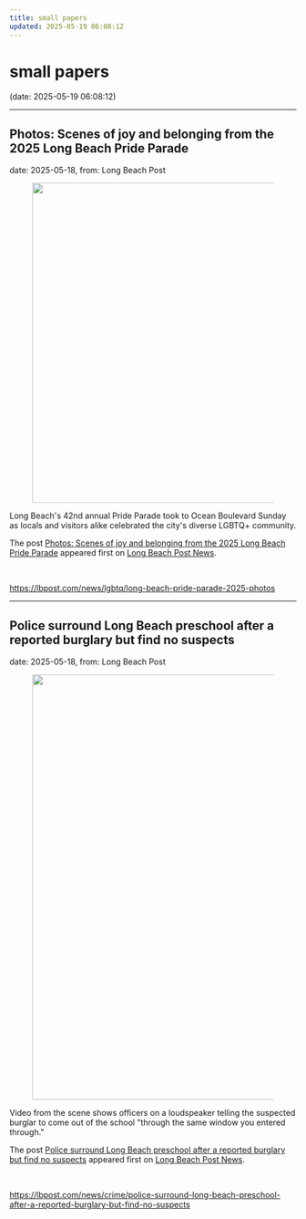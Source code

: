 ```yaml
---
title: small papers
updated: 2025-05-19 06:08:12
---
```


# small papers

(date: 2025-05-19 06:08:12)

---

## Photos: Scenes of joy and belonging from the 2025 Long Beach Pride Parade

date: 2025-05-18, from: Long Beach Post

<figure><img width="1024" height="561" src="https://img.lbpost.com/wp-content/uploads/sites/2/2025/05/18142819/18may25-5-18-25-pride-4480-118323-paoxthf7-987306-ycZSCAkM-1024x561.jpg" class="attachment-rss-image-size size-rss-image-size wp-post-image" alt="" decoding="async" fetchpriority="high" srcset="https://img.lbpost.com/wp-content/uploads/sites/2/2025/05/18142819/18may25-5-18-25-pride-4480-118323-paoxthf7-987306-ycZSCAkM-1024x561.jpg 1024w, https://img.lbpost.com/wp-content/uploads/sites/2/2025/05/18142819/18may25-5-18-25-pride-4480-118323-paoxthf7-987306-ycZSCAkM-300x165.jpg 300w, https://img.lbpost.com/wp-content/uploads/sites/2/2025/05/18142819/18may25-5-18-25-pride-4480-118323-paoxthf7-987306-ycZSCAkM-768x421.jpg 768w, https://img.lbpost.com/wp-content/uploads/sites/2/2025/05/18142819/18may25-5-18-25-pride-4480-118323-paoxthf7-987306-ycZSCAkM-192x105.jpg 192w, https://img.lbpost.com/wp-content/uploads/sites/2/2025/05/18142819/18may25-5-18-25-pride-4480-118323-paoxthf7-987306-ycZSCAkM-400x219.jpg 400w, https://img.lbpost.com/wp-content/uploads/sites/2/2025/05/18142819/18may25-5-18-25-pride-4480-118323-paoxthf7-987306-ycZSCAkM.jpg 1200w" sizes="(max-width: 34.9rem) calc(100vw - 2rem), (max-width: 53rem) calc(8 * (100vw / 12)), (min-width: 53rem) calc(6 * (100vw / 12)), 100vw" /></figure>
<p>Long Beach's 42nd annual Pride Parade took to Ocean Boulevard Sunday as locals and visitors alike celebrated the city's diverse LGBTQ+ community.</p>
<p>The post <a href="https://lbpost.com/news/lgbtq/long-beach-pride-parade-2025-photos">Photos: Scenes of joy and belonging from the 2025 Long Beach Pride Parade</a> appeared first on <a href="https://lbpost.com/news">Long Beach Post News</a>.</p>
 

<br> 

<https://lbpost.com/news/lgbtq/long-beach-pride-parade-2025-photos>

---

## Police surround Long Beach preschool after a reported burglary but find no suspects

date: 2025-05-18, from: Long Beach Post

<figure><img width="1024" height="746" src="https://img.lbpost.com/wp-content/uploads/sites/2/2025/05/18132433/screenshot-2025-05-18-at-12250pm-492792-ejmonmyo-623872-g4BTbjVJ-1024x746.png" class="attachment-rss-image-size size-rss-image-size wp-post-image" alt="" decoding="async" loading="lazy" srcset="https://img.lbpost.com/wp-content/uploads/sites/2/2025/05/18132433/screenshot-2025-05-18-at-12250pm-492792-ejmonmyo-623872-g4BTbjVJ-1024x746.png 1024w, https://img.lbpost.com/wp-content/uploads/sites/2/2025/05/18132433/screenshot-2025-05-18-at-12250pm-492792-ejmonmyo-623872-g4BTbjVJ-300x219.png 300w, https://img.lbpost.com/wp-content/uploads/sites/2/2025/05/18132433/screenshot-2025-05-18-at-12250pm-492792-ejmonmyo-623872-g4BTbjVJ-768x559.png 768w, https://img.lbpost.com/wp-content/uploads/sites/2/2025/05/18132433/screenshot-2025-05-18-at-12250pm-492792-ejmonmyo-623872-g4BTbjVJ-148x108.png 148w, https://img.lbpost.com/wp-content/uploads/sites/2/2025/05/18132433/screenshot-2025-05-18-at-12250pm-492792-ejmonmyo-623872-g4BTbjVJ-1536x1119.png 1536w, https://img.lbpost.com/wp-content/uploads/sites/2/2025/05/18132433/screenshot-2025-05-18-at-12250pm-492792-ejmonmyo-623872-g4BTbjVJ-1200x874.png 1200w, https://img.lbpost.com/wp-content/uploads/sites/2/2025/05/18132433/screenshot-2025-05-18-at-12250pm-492792-ejmonmyo-623872-g4BTbjVJ-1568x1142.png 1568w, https://img.lbpost.com/wp-content/uploads/sites/2/2025/05/18132433/screenshot-2025-05-18-at-12250pm-492792-ejmonmyo-623872-g4BTbjVJ-400x291.png 400w, https://img.lbpost.com/wp-content/uploads/sites/2/2025/05/18132433/screenshot-2025-05-18-at-12250pm-492792-ejmonmyo-623872-g4BTbjVJ.png 1694w" sizes="(max-width: 34.9rem) calc(100vw - 2rem), (max-width: 53rem) calc(8 * (100vw / 12)), (min-width: 53rem) calc(6 * (100vw / 12)), 100vw" /></figure>
<p>Video from the scene shows officers on a loudspeaker telling the suspected burglar to come out of the school "through the same window you entered through."</p>
<p>The post <a href="https://lbpost.com/news/crime/police-surround-long-beach-preschool-after-a-reported-burglary-but-find-no-suspects">Police surround Long Beach preschool after a reported burglary but find no suspects</a> appeared first on <a href="https://lbpost.com/news">Long Beach Post News</a>.</p>
 

<br> 

<https://lbpost.com/news/crime/police-surround-long-beach-preschool-after-a-reported-burglary-but-find-no-suspects>

